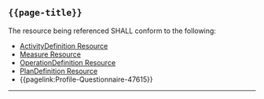 ## <code>{{page-title}}</code>

The resource being referenced SHALL conform to the following:

- [ActivityDefinition Resource](https://hl7.org/fhir/R4/ActivityDefinition.html)
- [Measure Resource](https://hl7.org/fhir/R4/Measure.html)
- [OperationDefinition Resource](https://hl7.org/fhir/R4/OperationDefinition.html)
- [PlanDefinition Resource](https://hl7.org/fhir/R4/PlanDefinition.html)
- {{pagelink:Profile-Questionnaire-47615}}

---